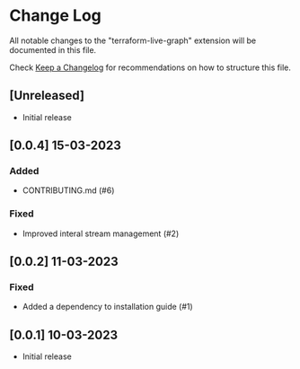 # Change Log

All notable changes to the "terraform-live-graph" extension will be documented in this file.

Check [Keep a Changelog](http://keepachangelog.com/) for recommendations on how to structure this file.

## [Unreleased]

- Initial release

## [0.0.4] 15-03-2023

### Added

- CONTRIBUTING.md (#6)

### Fixed

- Improved interal stream management (#2)

## [0.0.2] 11-03-2023

### Fixed

- Added a dependency to installation guide (#1)

## [0.0.1] 10-03-2023

- Initial release
